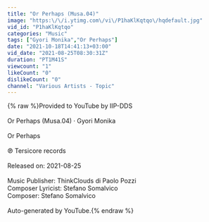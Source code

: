 ```yaml
---
title: "Or Perhaps (Musa.04)"
image: "https:\/\/i.ytimg.com\/vi\/P1haKlKqtqo\/hqdefault.jpg"
vid_id: "P1haKlKqtqo"
categories: "Music"
tags: ["Gyori Monika","Or Perhaps"]
date: "2021-10-18T14:41:13+03:00"
vid_date: "2021-08-25T08:30:31Z"
duration: "PT1M41S"
viewcount: "1"
likeCount: "0"
dislikeCount: "0"
channel: "Various Artists - Topic"
---
```

{% raw %}Provided to YouTube by IIP-DDS<br /><br />Or Perhaps (Musa.04) · Gyori Monika<br /><br />Or Perhaps<br /><br />℗ Tersicore records<br /><br />Released on: 2021-08-25<br /><br />Music  Publisher: ThinkClouds di Paolo Pozzi<br />Composer  Lyricist: Stefano Somalvico<br />Composer: Stefano Somalvico<br /><br />Auto-generated by YouTube.{% endraw %}
